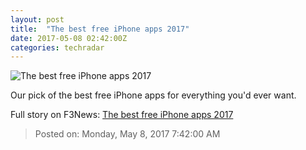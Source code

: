 ```yaml
---
layout: post
title:  "The best free iPhone apps 2017"
date: 2017-05-08 02:42:00Z
categories: techradar
---
```


![The best free iPhone apps 2017](http://cdn.mos.cms.futurecdn.net/2e0a78d6b491484afc5e6aa0ce7d1abc-1200-80.jpg)

Our pick of the best free iPhone apps for everything you'd ever want.


Full story on F3News: [The best free iPhone apps 2017](http://www.f3nws.com/n/sp2AsE)

> Posted on: Monday, May 8, 2017 7:42:00 AM
